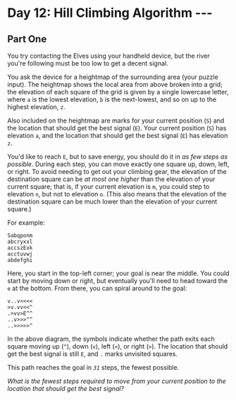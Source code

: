 # Day 12: Hill Climbing Algorithm ---
## Part One

You try contacting the Elves using your <span
title="When you look up the specs for your handheld device, every field just says &quot;plot&quot;.">handheld
device</span>, but the river you're following must be too low to get a
decent signal.

You ask the device for a heightmap of the surrounding area (your puzzle
input). The heightmap shows the local area from above broken into a
grid; the elevation of each square of the grid is given by a single
lowercase letter, where `a` is the lowest elevation, `b` is the
next-lowest, and so on up to the highest elevation, `z`.

Also included on the heightmap are marks for your current position (`S`)
and the location that should get the best signal (`E`). Your current
position (`S`) has elevation `a`, and the location that should get the
best signal (`E`) has elevation `z`.

You'd like to reach `E`, but to save energy, you should do it in *as few
steps as possible*. During each step, you can move exactly one square
up, down, left, or right. To avoid needing to get out your climbing
gear, the elevation of the destination square can be *at most one
higher* than the elevation of your current square; that is, if your
current elevation is `m`, you could step to elevation `n`, but not to
elevation `o`. (This also means that the elevation of the destination
square can be much lower than the elevation of your current square.)

For example:

    Sabqponm
    abcryxxl
    accszExk
    acctuvwj
    abdefghi

Here, you start in the top-left corner; your goal is near the middle.
You could start by moving down or right, but eventually you'll need to
head toward the `e` at the bottom. From there, you can spiral around to
the goal:

    v..v<<<<
    >v.vv<<^
    .>vv>E^^
    ..v>>>^^
    ..>>>>>^

In the above diagram, the symbols indicate whether the path exits each
square moving up (`^`), down (`v`), left (`<`), or right (`>`). The
location that should get the best signal is still `E`, and `.` marks
unvisited squares.

This path reaches the goal in *`31`* steps, the fewest possible.

*What is the fewest steps required to move from your current position to
the location that should get the best signal?*
